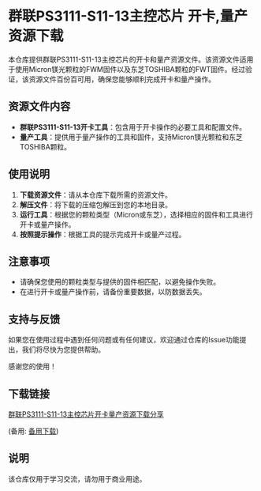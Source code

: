 # 群联PS3111-S11-13主控芯片 开卡,量产资源下载

本仓库提供群联PS3111-S11-13主控芯片的开卡和量产资源文件。该资源文件适用于使用Micron镁光颗粒的FWM固件以及东芝TOSHIBA颗粒的FWT固件。经过验证，该资源文件百份百可用，确保您能够顺利完成开卡和量产操作。

## 资源文件内容

- **群联PS3111-S11-13开卡工具**：包含用于开卡操作的必要工具和配置文件。
- **量产工具**：提供用于量产操作的工具和固件，支持Micron镁光颗粒和东芝TOSHIBA颗粒。

## 使用说明

1. **下载资源文件**：请从本仓库下载所需的资源文件。
2. **解压文件**：将下载的压缩包解压到您的本地目录。
3. **运行工具**：根据您的颗粒类型（Micron或东芝），选择相应的固件和工具进行开卡或量产操作。
4. **按照提示操作**：根据工具的提示完成开卡或量产过程。

## 注意事项

- 请确保您使用的颗粒类型与提供的固件相匹配，以避免操作失败。
- 在进行开卡或量产操作前，请备份重要数据，以防数据丢失。

## 支持与反馈

如果您在使用过程中遇到任何问题或有任何建议，欢迎通过仓库的Issue功能提出，我们将尽快为您提供帮助。

感谢您的使用！

## 下载链接
[群联PS3111-S11-13主控芯片开卡量产资源下载分享](https://pan.quark.cn/s/8fd3b77ca0fc) 

(备用: [备用下载](https://pan.baidu.com/s/1r67fmmd1lhsPl0BwCbwJPQ?pwd=1234))

## 说明

该仓库仅用于学习交流，请勿用于商业用途。
